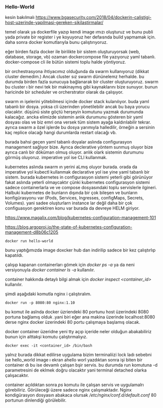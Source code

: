 ###  __Hello-World__


kesin bakılmalı
https://www.bgasecurity.com/2018/04/dockerin-calistigi-host-uzerinde-yapilmasi-gereken-sikilastirmalar/



temel olarak ya dockerfile yazıp kendi image ımızı oluşturuz ve bunu publi yada private bir register i ye koyuyoruz her defaısnda build yapmamak için. daha sonra docker komutlarıyla bunu çalıştırıyoruz.

eğer birden fazla docker ile birilikte bir sistem oluşturuyorsak (web, database, storage, vb) ozaman dockercompose file yazıyoruz yaml tabanlı.  docker-compose cli ile bütün sistemi toplu halde yöntiyoruz.

bir orchestrasyona ihtiyacımız olduğunda da swarm kullanıyoruz (dikkat cluster demedim.) Ancak cluster sız swarm dününelemz herhalde. bu durumda birden fazla sunucuya bağlanarak bir cluster oluşturuyoruz. swarm bu cluster ı bir nevi tek bir makinaymış gibi kaynaklarını bize sunuyor. bunun haricinde bir scheduler ve orcherstrator olarak da çalışıyor.

swarm ın işelerini yötebilmesi içinde docker stack kulanılıyor. buda yaml tabanlı bir dosya. yoksa cli üzerinden yönetilebilir ancak bu baya yorucu olacaktır. düşünü siste göçtü herşeyin komutunu yazmak durumunda kalacağız. ancka elimizde sistemin anlık durumunu gösteren bir yaml dosyası olas ve biz emri ona versek tüm sistem ayağa kaldırılabilir tekrar. ayrıca swarm a özel işlerde bu dosya yarımıyla halledilir, örneğin a sersinin kaç replice olacağı hangi durumlarda restart olacağı vb.

burada bahsi geçen yaml tabanlı doyalar aslında configurasyon management sağlıyor bize. Ayrıca declerative yöntem sunmuş oluyor bize ayrıca canlı bir döküman olmuş oluyor. anlık olark sistemin durumunu görmüş oluyoruz. imperative yol ise CLI kullanmak.

kubernetes aslında swarm ın yerini aLmış oluyor burada. orada da imperative yol kubectl kullanmak declarative yol ise yine yaml tabanlı bir sistem. burada kubernetes in configurasyon sistemi yeterli gibi görünüyor fakat aslında yeterli olmaycaktır çünki kubernetes configurasyon sistemi sadece containerlarla ve ve compose dosyasındaki toplu servislerle ilgineri. Halbuki kubernetes de bunların dışında bir çok bileşen ve bunların konfigürasyonu var (Pods, Services, Ingresses, configMaps, Secrets, Volumes). yani sadee oluşturlarn instance lar değil daha bir çok configuasyon gerektiren konu var burada da devreye HELM giriyor.


https://www.magalix.com/blog/kubernetes-configuration-management-101

https://blog.argoproj.io/the-state-of-kubernetes-configuration-management-d8b06c1205


``` docker
docker run hello-world

```

bunu yaptığımızda image doxcker hub dan indirilip sadece bir kez çalıştırlıp kapatıldı.

çalışıp kapanan containerları gömek için _docker ps -a_ ya da neni versiyonuyla _docker container ls -a_ kullanılır.

container hakkında detaylı bilgi almak için _docker inspect <container_id>_ kullanılır.

şimdi aşağıdaki komutla nginx i çalıştıralım.

``` docker
docker run -p 8080:80 nginx:1.10
```
bu komut ile aslnda docker üzriendeki 80 portunu host üzerindeki 8080 portuna bağlamış olduk .yani biri eğer ana makina üzerinde localhost:8080 derse nginx docker üzerindeki 80 portu çalışmaya başlamış olacak.

docker container üzeridne yeni tty açıp içeride neler olduğun abakabiliriz bunun için alttakşi komutu çalıştırmalıyız.

``` docker
docker exec -it <container_id> /bin/bash 
```
yalnız burada dikkat edilirse uygulama bizim terminaliizi lock ladı sebebni ise hello_world image ı ekran ahello worl yazdıktan sonra işi biten bir container dı bu ise devamlı çalışan bşir servis. bu durumda run komutuna -d parametresini de eklmek doğru olacaktır yani terminal detached olarka çalışacaktır. 

container açıldıktan sonra _ps_ komutu ile çalışan servis ve uygulamalrı görebiliriz. Görüleceği üzere sadece nginx çalışmaktadır. Nginx kondigürasyon dosyasın abakaca olursak _/etc/nginx/conf.d/default.conf_ 80 portunun dinlendiği görülebilir.
